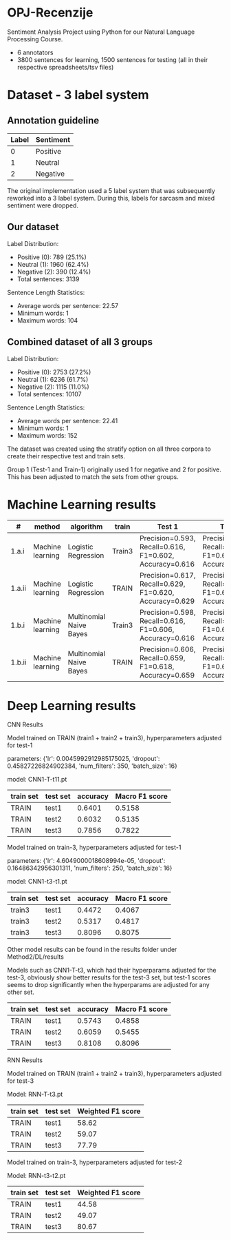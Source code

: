 # OPJ-Recenzije

Sentiment Analysis Project using Python for our Natural Language Processing Course.
- 6 annotators
- 3800 sentences for learning, 1500 sentences for testing (all in their respective spreadsheets/tsv files)


# Dataset - 3 label system
## Annotation guideline  
|Label|Sentiment |
|--|--|
| 0 | Positive |
| 1 | Neutral |
| 2 | Negative |

The original implementation used a 5 label system that was subsequently reworked into a 3 label system. During this, labels for sarcasm and mixed sentiment were dropped.

## Our dataset

Label Distribution:
- Positive (0): 789 (25.1%)
- Neutral (1): 1960 (62.4%)
- Negative (2): 390 (12.4%)
- Total sentences: 3139

Sentence Length Statistics:
- Average words per sentence: 22.57
- Minimum words: 1
- Maximum words: 104

## Combined dataset of all 3 groups

Label Distribution:
- Positive (0): 2753 (27.2%)
- Neutral (1): 6236 (61.7%)
- Negative (2): 1115 (11.0%)
- Total sentences: 10107

Sentence Length Statistics:
- Average words per sentence: 22.41
- Minimum words: 1
- Maximum words: 152

The dataset was created using the stratify option on all three corpora to create their respective test and train sets.

Group 1 (Test-1 and Train-1) originally used 1 for negative and 2 for positive. This has been adjusted to match the sets from other groups.


# Machine Learning results

| # | method | algorithm | train | Test 1 | Test 2 | Test 3 (Ours)|
|--------|------------------|--------------------------|--------|---------------------------------------------------------|---------------------------------------------------------|---------------------------------------------------------|
| 1.a.i | Machine learning | Logistic Regression | Train3 | Precision=0.593, Recall=0.616, F1=0.602, Accuracy=0.616 | Precision=0.595, Recall=0.632, F1=0.600, Accuracy=0.632 | Precision=0.640, Recall=0.665, **F1=0.636**, Accuracy=0.665 |
| 1.a.ii | Machine learning | Logistic Regression | TRAIN | Precision=0.617, Recall=0.629, F1=0.620, Accuracy=0.629 | Precision=0.611, Recall=0.632, F1=0.619, Accuracy=0.632 | Precision=0.659, Recall=0.678, **F1=0.660**, Accuracy=0.678 |
| 1.b.i | Machine learning | Multinomial Naive Bayes | Train3 | Precision=0.598, Recall=0.616, F1=0.606, Accuracy=0.616 | Precision=0.593, Recall=0.626, F1=0.602, Accuracy=0.626 | Precision=0.654, Recall=0.671, **F1=0.640**, Accuracy=0.671 |
| 1.b.ii | Machine learning | Multinomial Naive Bayes | TRAIN | Precision=0.606, Recall=0.659, F1=0.618, Accuracy=0.659 | Precision=0.637, Recall=0.673, F1=0.621, Accuracy=0.673 | Precision=0.676, Recall=0.694, **F1=0.646**, Accuracy=0.694 |

# Deep Learning results
CNN Results

Model trained on TRAIN (train1 + train2 + train3), hyperparameters adjusted for test-1

parameters: {'lr': 0.0045992912985175025, 'dropout': 0.45827226824902384, 'num_filters': 350, 'batch_size': 16}

model: CNN1-T-t11.pt

| train set | test set | accuracy | Macro F1 score |
|-----------|----------|----------|----------------|
| TRAIN     | test1    | 0.6401   | 0.5158         |
| TRAIN     | test2    | 0.6032   | 0.5135         |
| TRAIN     | test3    | 0.7856   | 0.7822         |

Model trained on train-3, hyperparameters adjusted for test-1

parameters: {'lr': 4.6049000018608994e-05, 'dropout': 0.16486342956301311, 'num_filters': 250, 'batch_size': 16}

model: CNN1-t3-t1.pt

| train set | test set | accuracy | Macro F1 score |
|-----------|----------|----------|----------------|
| train3    | test1    | 0.4472   | 0.4067         |
| train3    | test2    | 0.5317   | 0.4817         |
| train3    | test3    | 0.8096   | 0.8075         |

Other model results can be found in the results folder under Method2/DL/results

Models such as CNN1-T-t3, which had their hyperparams adjusted for the test-3, obviously show better results for the test-3 set, but test-1 scores seems to drop significantly when the hyperparams are adjusted for any other set.

| train set | test set | accuracy | Macro F1 score |
|-----------|----------|----------|----------------|
| TRAIN     | test1    | 0.5743   | 0.4858         |
| TRAIN     | test2    | 0.6059   | 0.5455         |
| TRAIN     | test3    | 0.8108   | 0.8096         |


RNN Results

Model trained on TRAIN (train1 + train2 + train3), hyperparameters adjusted for test-3

Model: RNN-T-t3.pt

| train set | test set | Weighted F1 score |
|-----------|----------|-------------------|
| TRAIN     | test1    | 58.62             |
| TRAIN     | test2    | 59.07             |
| TRAIN     | test3    | 77.79             |

Model trained on train-3, hyperparameters adjusted for test-2

Model: RNN-t3-t2.pt

| train set | test set | Weighted F1 score |
|-----------|----------|-------------------|
| TRAIN     | test1    | 44.58             |
| TRAIN     | test2    | 49.07             |
| TRAIN     | test3    | 80.67             |

